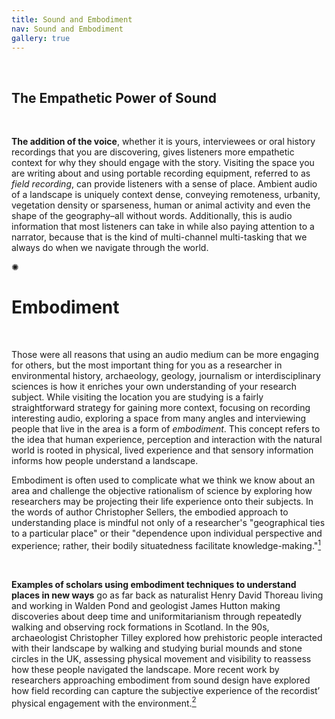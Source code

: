 ```yaml
---
title: Sound and Embodiment
nav: Sound and Embodiment
gallery: true
---
```


<br>

## The Empathetic Power of Sound

<br>

**The addition of the voice**, whether it is yours, interviewees or oral history recordings that you are discovering, gives listeners more empathetic context for why they should engage with the story. Visiting the space you are writing about and using portable recording equipment, referred to as *field recording*, can provide listeners with a sense of place. Ambient audio of a landscape is uniquely context dense, conveying remoteness, urbanity, vegetation density or sparseness, human or animal activity and even the shape of the geography–all without words. Additionally, this is audio information that most listeners can take in while also paying attention to a narrator, because that is the kind of multi-channel multi-tasking that we always do when we navigate through the world.  

<div class="symbol-container">
    <p class="symbol">&#10042;</p>
</div>

# Embodiment

<br>

Those were all reasons that using an audio medium can be more engaging for others, but the most important thing for you as a researcher in environmental history, archaeology, geology, journalism or interdisciplinary sciences is how it enriches your own understanding of your research subject. While visiting the location you are studying is a fairly straightforward strategy for gaining more context, focusing on recording interesting audio, exploring a space from many angles and interviewing people that live in the area is a form of *embodiment*. This concept refers to the idea that human experience, perception and interaction with the natural world is rooted in physical, lived experience and that sensory information informs how people understand a landscape. 

Embodiment is often used to complicate what we think we know about an area and challenge the objective rationalism of science by exploring how researchers may be projecting their life experience onto their subjects. In the words of author Christopher Sellers, the embodied approach to understanding place is mindful not only of a researcher's "geographical ties to a particular place" or their "dependence upon individual perspective and experience; rather, their bodily situatedness facilitate knowledge-making."[<sup>1</sup>](8_conclusion.html#notes)

<br>

**Examples of scholars using embodiment techniques to understand places in new ways** go as far back as naturalist Henry David Thoreau living and working in Walden Pond and geologist James Hutton making discoveries about deep time and uniformitarianism through repeatedly walking and observing rock formations in Scotland. In the 90s, archaeologist Christopher Tilley explored how prehistoric people interacted with their landscape by walking and studying burial mounds and stone circles in the UK, assessing physical movement and visibility to reassess how these people navigated the landscape. More recent work by researchers approaching embodiment from sound design have explored how field recording can capture the subjective experience of the recordist’ physical engagement with the environment.[<sup>2</sup>](8_conclusion.html#notes)

<br>
